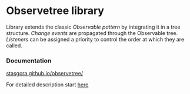 # Observetree library
Library extends the classic _Observable pattern_ by integrating it in a tree structure. _Change events_ are propagated through the Observable tree. _Listeners_ can be assigned a priority to control the order at which they are called.

### Documentation
[stasgora.github.io/observetree/](https://stasgora.github.io/observetree/)

For detailed description start [here](https://stasgora.github.io/observetree/com/github/stasgora/observetree/Observable.html)
